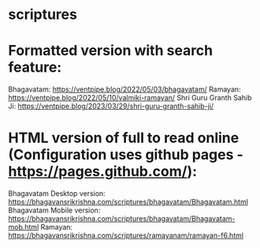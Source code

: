 # scriptures

Formatted version with search feature:
=====================================
Bhagavatam: https://ventpipe.blog/2022/05/03/bhagavatam/
Ramayan: https://ventpipe.blog/2022/05/10/valmiki-ramayan/
Shri Guru Granth Sahib Ji: https://ventpipe.blog/2023/03/29/shri-guru-granth-sahib-ji/

HTML version of full to read online (Configuration uses github pages - https://pages.github.com/):
==========================================================================================
Bhagavatam Desktop version: https://bhagavansrikrishna.com/scriptures/bhagavatam/Bhagavatam.html
Bhagavatam Mobile version: https://bhagavansrikrishna.com/scriptures/bhagavatam/Bhagavatam-mob.html
Ramayan: https://bhagavansrikrishna.com/scriptures/ramayanam/ramayan-f6.html